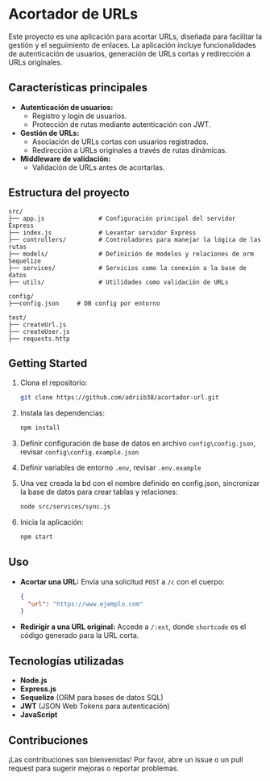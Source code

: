 # Acortador de URLs

Este proyecto es una aplicación para acortar URLs, diseñada para facilitar la gestión y el seguimiento de enlaces. La aplicación incluye funcionalidades de autenticación de usuarios, generación de URLs cortas y redirección a URLs originales.

## Características principales

- **Autenticación de usuarios:**
  - Registro y login de usuarios.
  - Protección de rutas mediante autenticación con JWT.
- **Gestión de URLs:**
  - Asociación de URLs cortas con usuarios registrados.
  - Redirección a URLs originales a través de rutas dinámicas.
- **Middleware de validación:**
  - Validación de URLs antes de acortarlas.

## Estructura del proyecto

```
src/
├── app.js               # Configuración principal del servidor Express
├── index.js             # Levantar servidor Express
├── controllers/         # Controladores para manejar la lógica de las rutas
├── models/              # Definición de modelos y relaciones de orm Sequelize
├── services/            # Servicios como la conexión a la base de datos
├── utils/               # Utilidades como validación de URLs

config/
├──config.json     # DB config por entorno

test/
├── createUrl.js
├── createUser.js
├── requests.http

```

## Getting Started

1. Clona el repositorio:
   ```bash
   git clone https://github.com/adriib38/acortador-url.git
   ```

2. Instala las dependencias:
   ```bash
   npm install
   ```

3. Definir configuración de base de datos en archivo `config\config.json`, revisar `config\config.example.json`

4. Definir variables de entorno `.env`, revisar `.env.example`

5. Una vez creada la bd con el nombre definido en config.json, sincronizar la base de datos para crear tablas y relaciones:
   ```bash
   node src/services/sync.js
   ```

6. Inicia la aplicación:
   ```bash
   npm start
   ```

## Uso

- **Acortar una URL:** Envía una solicitud `POST` a `/c` con el cuerpo:
  ```json
  {
    "url": "https://www.ejemplo.com"
  }
  ```

- **Redirigir a una URL original:** Accede a `/:ext`, donde `shortcode` es el código generado para la URL corta.

## Tecnologías utilizadas

- **Node.js**
- **Express.js**
- **Sequelize** (ORM para bases de datos SQL)
- **JWT** (JSON Web Tokens para autenticación)
- **JavaScript**

## Contribuciones

¡Las contribuciones son bienvenidas! Por favor, abre un issue o un pull request para sugerir mejoras o reportar problemas.

